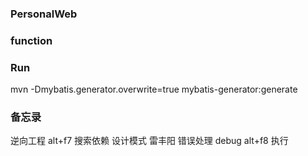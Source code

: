 ### PersonalWeb

### function

### Run
mvn -Dmybatis.generator.overwrite=true mybatis-generator:generate

### 备忘录
逆向工程
alt+f7 搜索依赖
设计模式
雷丰阳 错误处理
debug alt+f8 执行